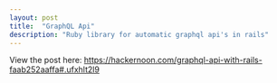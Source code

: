 ```yaml
---
layout: post
title:  "GraphQL Api"
description: "Ruby library for automatic graphql api's in rails"
---
```


View the post here: https://hackernoon.com/graphql-api-with-rails-faab252aaffa#.ufxhlt2l9
